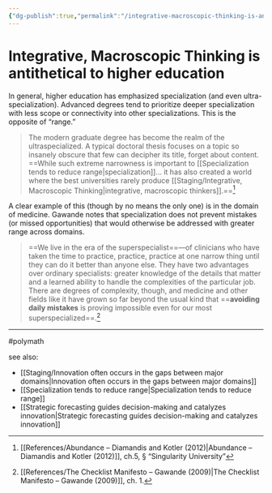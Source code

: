 ```yaml
---
{"dg-publish":true,"permalink":"/integrative-macroscopic-thinking-is-antithetical-to-higher-education/"}
---
```


# Integrative, Macroscopic Thinking is antithetical to higher education

In general, higher education has emphasized specialization (and even ultra-specialization). Advanced degrees tend to prioritize deeper specialization with less scope or connectivity into other specializations. This is the opposite of “range.”

> The modern graduate degree has become the realm of the ultraspecialized. A typical doctoral thesis focuses on a topic so insanely obscure that few can decipher its title, forget about content. ==While such extreme narrowness is important to [[Specialization tends to reduce range\|specialization]]… it has also created a world where the best universities rarely produce [[Staging/Integrative, Macroscopic Thinking\|integrative, macroscopic thinkers]].==[^2]

A clear example of this (though by no means the only one) is in the domain of medicine. Gawande notes that specialization does not prevent mistakes (or missed opportunities) that would otherwise be addressed with greater range across domains.

> ==We live in the era of the superspecialist==—of clinicians who have taken the time to practice, practice, practice at one narrow thing until they can do it better than anyone else. They have two advantages over ordinary specialists: greater knowledge of the details that matter and a learned ability to handle the complexities of the particular job. There are degrees of complexity, though, and medicine and other fields like it have grown so far beyond the usual kind that ==**avoiding daily mistakes** is proving impossible even for our most superspecialized==.[^1]

---
#polymath 

see also:
- [[Staging/Innovation often occurs in the gaps between major domains\|Innovation often occurs in the gaps between major domains]]
- [[Specialization tends to reduce range\|Specialization tends to reduce range]]
- [[Strategic forecasting guides decision-making and catalyzes innovation\|Strategic forecasting guides decision-making and catalyzes innovation]]

[^1]: [[References/The Checklist Manifesto – Gawande (2009)\|The Checklist Manifesto – Gawande (2009)]], ch. 1.
[^2]: [[References/Abundance – Diamandis and Kotler (2012)\|Abundance – Diamandis and Kotler (2012)]], ch.5, § “Singularity University”